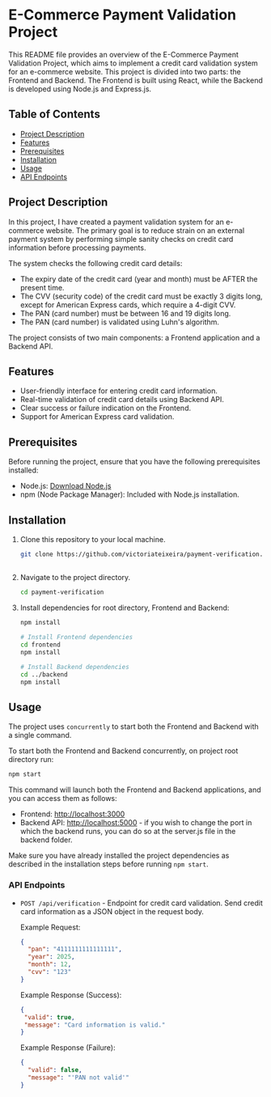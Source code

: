 # E-Commerce Payment Validation Project

This README file provides an overview of the E-Commerce Payment Validation Project, which aims to implement a credit card validation system for an e-commerce website. This project is divided into two parts: the Frontend and Backend. The Frontend is built using React, while the Backend is developed using Node.js and Express.js.

## Table of Contents

- [Project Description](#project-description)
- [Features](#features)
- [Prerequisites](#prerequisites)
- [Installation](#installation)
- [Usage](#usage)
- [API Endpoints](#api-endpoints)

## Project Description

In this project, I have created a payment validation system for an e-commerce website. The primary goal is to reduce strain on an external payment system by performing simple sanity checks on credit card information before processing payments.

The system checks the following credit card details:

- The expiry date of the credit card (year and month) must be AFTER the present time.
- The CVV (security code) of the credit card must be exactly 3 digits long, except for American Express cards, which require a 4-digit CVV.
- The PAN (card number) must be between 16 and 19 digits long.
- The PAN (card number) is validated using Luhn's algorithm.

The project consists of two main components: a Frontend application and a Backend API.

## Features

- User-friendly interface for entering credit card information.
- Real-time validation of credit card details using Backend API.
- Clear success or failure indication on the Frontend.
- Support for American Express card validation.

## Prerequisites

Before running the project, ensure that you have the following prerequisites installed:

- Node.js: [Download Node.js](https://nodejs.org/)
- npm (Node Package Manager): Included with Node.js installation.

## Installation

1. Clone this repository to your local machine.

   ```bash
   git clone https://github.com/victoriateixeira/payment-verification.git
             
   ```

2. Navigate to the project directory.

   ```bash
   cd payment-verification
   ```

3. Install dependencies for root directory, Frontend and Backend:

   ```bash
   npm install
  
   # Install Frontend dependencies
   cd frontend
   npm install

   # Install Backend dependencies
   cd ../backend
   npm install
   ```

## Usage

The project uses `concurrently` to start both the Frontend and Backend with a single command.

To start both the Frontend and Backend concurrently,  on project root directory run:

```bash
npm start
```

This command will launch both the Frontend and Backend applications, and you can access them as follows:

- Frontend: [http://localhost:3000](http://localhost:3000)
- Backend API: [http://localhost:5000](http://localhost:5000) - if you wish to change the port in which the backend runs, you can do so at the server.js file in the backend folder.

Make sure you have already installed the project dependencies as described in the installation steps before running `npm start`.

### API Endpoints

- `POST /api/verification` - Endpoint for credit card validation. Send credit card information as a JSON object in the request body.

   Example Request:

   ```json
   {
     "pan": "4111111111111111",
     "year": 2025,
     "month": 12,
     "cvv": "123"
   }
   ```

   Example Response (Success):

   ```json
   {
    "valid": true,
    "message": "Card information is valid."
   }
   ```

   Example Response (Failure):

   ```json
   {
     "valid": false,
     "message": "'PAN not valid'"
   }
   ```

